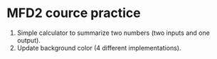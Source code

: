 # MFD2 cource practice
1. Simple calculator to summarize two numbers (two inputs and one output).
2. Update background color (4 different implementations).